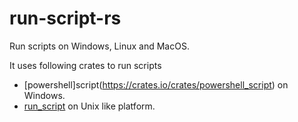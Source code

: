 # run-script-rs

Run scripts on Windows, Linux and MacOS.

It uses following crates to run scripts

- [powershell]script(https://crates.io/crates/powershell_script) on Windows. 
- [run_script](https://crates.io/crates/rust-script) on Unix like platform. 
